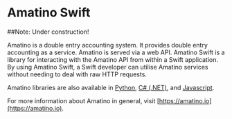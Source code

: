 # Amatino Swift

##Note: Under construction!

Amatino is a double entry accounting system. It provides double entry accounting as a service. Amatino is served via a web API. Amatino Swift is a library for interacting with the Amatino API from within a Swift application. By using Amatino Swift, a Swift developer can utilise Amatino services without needing to deal with raw HTTP requests.

Amatino libraries are also available in [Python](https://github.com/Amatino-Code/amatino-python), [C# (.NET)](https://github.com/Amatino-Code/amatino-dotnet), and [Javascript](https://github.com/Amatino-Code/amatino-js).

For more information about Amatino in general, visit [https://amatino.io](https://amatino.io).
